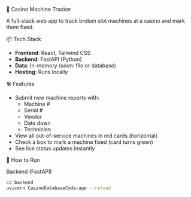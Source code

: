 🎰 Casino Machine Tracker

A full-stack web app to track broken slot machines at a casino and mark them fixed.

 📦 Tech Stack

- **Frontend**: React, Tailwind CSS
- **Backend**: FastAPI (Python)
- **Data**: In-memory (soon: file or database)
- **Hosting**: Runs locally

 🛠 Features

- Submit new machine reports with:
  - Machine #
  - Serial #
  - Vendor
  - Date down
  - Technician
- View all out-of-service machines in red cards (horizontal)
- Check a box to mark a machine fixed (card turns green)
- See live status updates instantly

 🚀 How to Run

 Backend (FastAPI)

```bash
cd backend
uvicorn CasinoDatabaseCode:app --reload
